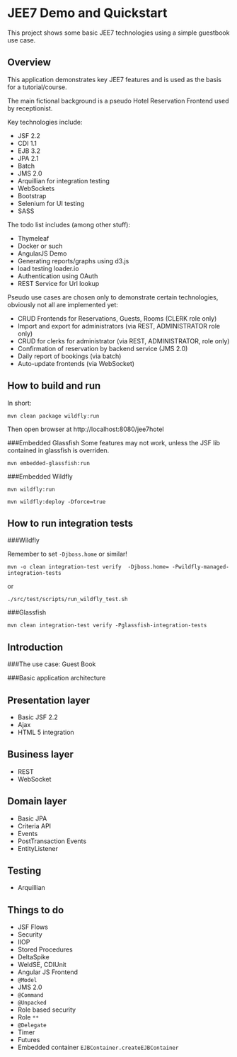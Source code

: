 JEE7 Demo and Quickstart
========================

This project shows some basic JEE7 technologies using a simple guestbook use case.


Overview
--------

This application demonstrates key JEE7 features and is used as the basis for a 
tutorial/course.

The main fictional background is a pseudo Hotel Reservation Frontend used by receptionist.

Key technologies include:

* JSF 2.2
* CDI 1.1
* EJB 3.2
* JPA 2.1
* Batch
* JMS 2.0
* Arquillian for integration testing
* WebSockets
* Bootstrap
* Selenium for UI testing
* SASS 

The todo list includes (among other stuff):

* Thymeleaf
* Docker or such
* AngularJS Demo
* Generating reports/graphs using d3.js
* load testing loader.io
* Authentication using OAuth
* REST Service for Url lookup


Pseudo use cases are chosen only to demonstrate certain technologies, obviously not all are implemented yet:

* CRUD Frontends for Reservations, Guests, Rooms (CLERK role only)
* Import and export for administrators (via REST, ADMINISTRATOR role only)
* CRUD for clerks for administrator (via REST, ADMINISTRATOR, role only)
* Confirmation of reservation by backend service (JMS 2.0)
* Daily report of bookings (via batch)
* Auto-update frontends (via WebSocket)

How to build and run
--------------------

In short: 

```
mvn clean package wildfly:run
```

Then open browser at http://localhost:8080/jee7hotel

###Embedded Glassfish
Some features may not work, unless the JSF lib contained in glassfish is overriden.
```
mvn embedded-glassfish:run
```

###Embedded Wildfly
```
mvn wildfly:run

mvn wildfly:deploy -Dforce=true
```


How to run integration tests
----------------------------


###Wildfly

Remember to set ```-Djboss.home``` or similar!

```
mvn -o clean integration-test verify  -Djboss.home= -Pwildfly-managed-integration-tests
```

or 

```
./src/test/scripts/run_wildfly_test.sh
```

###Glassfish
```
mvn clean integration-test verify -Pglassfish-integration-tests
```

Introduction
------------

###The use case: Guest Book


###Basic application architecture


Presentation layer
------------------

* Basic JSF 2.2
* Ajax
* HTML 5 integration


Business layer
--------------

* REST
* WebSocket

Domain layer
------------

* Basic JPA
* Criteria API
* Events
* PostTransaction Events
* EntityListener


Testing
-------
* Arquillian


Things to do
------------
* JSF Flows
* Security
* IIOP
* Stored Procedures
* DeltaSpike
* WeldSE, CDIUnit
* Angular JS Frontend
* ```@Model```
* JMS 2.0 
 * ```@Command```
 * ```@Unpacked```
* Role based security
 * Role ```**```
* ```@Delegate```
* Timer
* Futures
* Embedded container ```EJBContainer.createEJBContainer```


